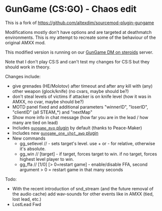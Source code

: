 # GunGame (CS:GO) - Chaos edit

This is a fork of https://github.com/altexdim/sourcemod-plugin-gungame

Modifications mostly don't have options and are targeted at deathmatch environments. This is my attempt
to recreate some of the behaviour of the original AMXX mod.

This modified version is running on our [GunGame DM on steroids](https://funcs.de/gungame) server.

Note that I don't play CS:S and can't test my changes for CS:S but they should work in theory.


Changes include:

  * give grenades (HE/Molotov) after timeout and after any kill with (any) other weapon (glock/knife) (no cvars, maybe should be?)
  * don't steal levels of victims if attacker is on knife level (how it was in AMXX, no cvar, maybe should be?)
  * MOTD panel fixed and additional parameters "winnerID", "loserID", "clientID" (all STEAM_*) and "nextMap"
  * Show more info in chat message (how far you are in the lead / how many are tied on lead)
  * Includes [`gungame_mvp` plugin](https://forums.alliedmods.net/showpost.php?p=1627823&postcount=3105) by default (thanks to Peace-Maker)
  * Includes new [`gungame_one_shot_awp` plugin](https://github.com/2called-chaos/csgo_gungame/blob/master/addons/sourcemod/scripting/gungame_one_shot_awp.sp)
  * New commands
    * gg_setlevel // <target> <level> - sets target's level. use + or - for relative, otherwise it's absolute.
    * gg_win // [target] - if target, forces target to win. if no target, forces highest level player to win.
    * gg_ffa // [1/0] [> 0=restart game] - enable/disable FFA, second argument > 0 = restart game in that many seconds


Todo:

  * With the recent introduction of snd_stream (and the future removal of the audio cache) add wav-sounds for other events like in AMXX (tied, lost lead, etc.)
  * LostLead Fwd
